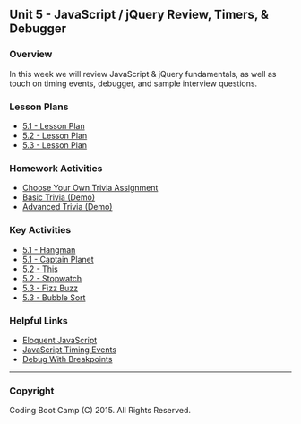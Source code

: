 ## Unit 5 - JavaScript / jQuery Review, Timers, & Debugger

### Overview

In this week we will review JavaScript & jQuery fundamentals, as well as touch on timing events, debugger, and sample interview questions.

### Lesson Plans

* [5.1 - Lesson Plan](1-Class-Content/5.1/5.1-Lessonplan.md)
* [5.2 - Lesson Plan](1-Class-Content/5.2/5.2-Lessonplan.md)
* [5.3 - Lesson Plan](1-Class-Content/5.3/5.3-Lessonplan.md)

### Homework Activities

* [Choose Your Own Trivia Assignment](2-Homework/Instructions/homework-instructions.md)
* [Basic Trivia (Demo)](2-Homework/Instructions/basic-trivia-demo.mov)
* [Advanced Trivia (Demo)](2-Homework/Instructions/advanced-trivia-demo.mov)

### Key Activities

* [5.1 - Hangman](1-Class-Content/5.1/Activities/1-Hangman)
* [5.1 - Captain Planet](1-Class-Content/5.1/Activities/2-CaptainPlanet)
* [5.2 - This](1-Class-Content/5.2/Activities/2-This)
* [5.2 - Stopwatch](1-Class-Content/5.2/Activities/7-Stopwatch)
* [5.3 - Fizz Buzz](1-Class-Content/5.3/student-facing/fizz_buzz)
* [5.3 - Bubble Sort](1-Class-Content/5.3/student-facing/bubble_sort)

### Helpful Links

* [Eloquent JavaScript](http://eloquentjavascript.net/)
* [JavaScript Timing Events](http://www.w3schools.com/js/js_timing.asp)
* [Debug With Breakpoints](https://developers.google.com/web/tools/chrome-devtools/debug/breakpoints/?hl=en)

- - -

### Copyright

Coding Boot Camp (C) 2015. All Rights Reserved.

